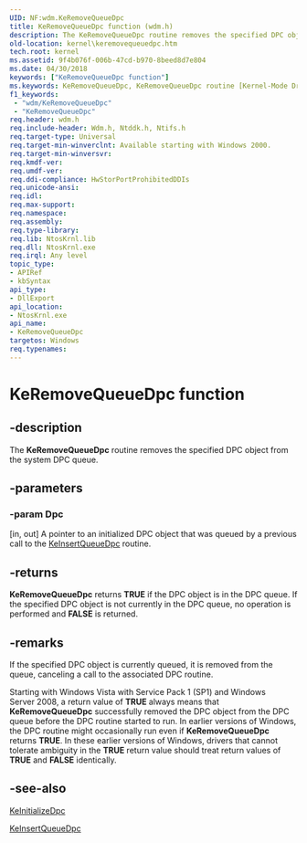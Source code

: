 ```yaml
---
UID: NF:wdm.KeRemoveQueueDpc
title: KeRemoveQueueDpc function (wdm.h)
description: The KeRemoveQueueDpc routine removes the specified DPC object from the system DPC queue.
old-location: kernel\keremovequeuedpc.htm
tech.root: kernel
ms.assetid: 9f4b076f-006b-47cd-b970-8beed8d7e804
ms.date: 04/30/2018
keywords: ["KeRemoveQueueDpc function"]
ms.keywords: KeRemoveQueueDpc, KeRemoveQueueDpc routine [Kernel-Mode Driver Architecture], k105_b07492b0-b6b2-4d15-b62c-437a4b33c0b6.xml, kernel.keremovequeuedpc, wdm/KeRemoveQueueDpc
f1_keywords:
 - "wdm/KeRemoveQueueDpc"
 - "KeRemoveQueueDpc"
req.header: wdm.h
req.include-header: Wdm.h, Ntddk.h, Ntifs.h
req.target-type: Universal
req.target-min-winverclnt: Available starting with Windows 2000.
req.target-min-winversvr: 
req.kmdf-ver: 
req.umdf-ver: 
req.ddi-compliance: HwStorPortProhibitedDDIs
req.unicode-ansi: 
req.idl: 
req.max-support: 
req.namespace: 
req.assembly: 
req.type-library: 
req.lib: NtosKrnl.lib
req.dll: NtosKrnl.exe
req.irql: Any level
topic_type:
- APIRef
- kbSyntax
api_type:
- DllExport
api_location:
- NtosKrnl.exe
api_name:
- KeRemoveQueueDpc
targetos: Windows
req.typenames: 
---
```


# KeRemoveQueueDpc function


## -description


The <b>KeRemoveQueueDpc</b> routine removes the specified DPC object from the system DPC queue.


## -parameters




### -param Dpc 
[in, out]
A pointer to an initialized DPC object that was queued by a previous call to the <a href="https://docs.microsoft.com/windows-hardware/drivers/ddi/wdm/nf-wdm-keinsertqueuedpc">KeInsertQueueDpc</a> routine.


## -returns



<b>KeRemoveQueueDpc</b> returns <b>TRUE</b> if the DPC object is in the DPC queue. If the specified DPC object is not currently in the DPC queue, no operation is performed and <b>FALSE</b> is returned.




## -remarks



If the specified DPC object is currently queued, it is removed from the queue, canceling a call to the associated DPC routine.

Starting with Windows Vista with Service Pack 1 (SP1) and Windows Server 2008, a return value of <b>TRUE</b> always means that <b>KeRemoveQueueDpc</b> successfully removed the DPC object from the DPC queue before the DPC routine started to run. In earlier versions of Windows, the DPC routine might occasionally run even if <b>KeRemoveQueueDpc</b> returns <b>TRUE</b>. In these earlier versions of Windows, drivers that cannot tolerate ambiguity in the <b>TRUE</b> return value should treat return values of <b>TRUE</b> and <b>FALSE</b> identically.




## -see-also




<a href="https://docs.microsoft.com/windows-hardware/drivers/ddi/wdm/nf-wdm-keinitializedpc">KeInitializeDpc</a>



<a href="https://docs.microsoft.com/windows-hardware/drivers/ddi/wdm/nf-wdm-keinsertqueuedpc">KeInsertQueueDpc</a>
 

 

